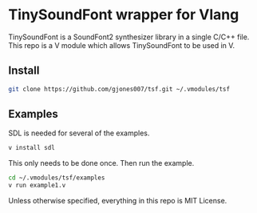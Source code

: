 # TinySoundFont wrapper for Vlang

TinySoundFont is a SoundFont2 synthesizer library in a single C/C++ file.  This repo is a V module which allows TinySoundFont to be used in V.

## Install

```sh
git clone https://github.com/gjones007/tsf.git ~/.vmodules/tsf
```

## Examples

SDL is needed for several of the examples.

```bash
v install sdl
```

This only needs to be done once.  Then run the example.

```sh
cd ~/.vmodules/tsf/examples
v run example1.v
```

Unless otherwise specified, everything in this repo is MIT License.
